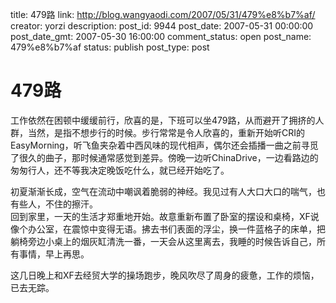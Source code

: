 title: 479路
link: http://blog.wangyaodi.com/2007/05/31/479%e8%b7%af/
creator: yorzi
description: 
post_id: 9944
post_date: 2007-05-31 00:00:00
post_date_gmt: 2007-05-30 16:00:00
comment_status: open
post_name: 479%e8%b7%af
status: publish
post_type: post

# 479路

工作依然在困顿中缓缓前行，欣喜的是，下班可以坐479路，从而避开了拥挤的人群，当然，是指不想步行的时候。步行常常是令人欣喜的，重新开始听CRI的EasyMorning，听飞鱼夹杂着中西风味的现代相声，偶尔还会插播一曲之前寻觅了很久的曲子，那时候通常感觉到差异。傍晚一边听ChinaDrive，一边看路边的匆匆行人，还不等我决定晚饭吃什么，就已经开始吃了。

初夏渐渐长成，空气在流动中嘲讽着脆弱的神经。我见过有人大口大口的喘气，也有些人，不住的擦汗。  
回到家里，一天的生活才郑重地开始。故意重新布置了卧室的摆设和桌椅，XF说像个办公室，在震惊中变得无语。拂去书们表面的浮尘，换一件蓝格子的床单，把躺椅旁边小桌上的烟灰缸清洗一番，一天会从这里离去，我睡的时候告诉自己，所有事情，早上再思。

这几日晚上和XF去经贸大学的操场跑步，晚风吹尽了周身的疲惫，工作的烦恼，已去无踪。